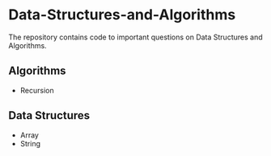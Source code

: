# Data-Structures-and-Algorithms
The repository contains code to important questions on Data Structures and Algorithms.
## Algorithms
   * Recursion

## Data Structures
   * Array
   * String
